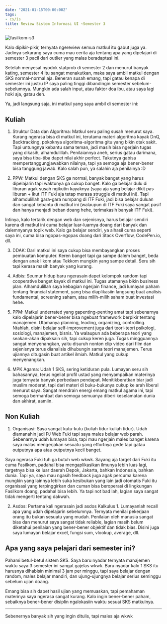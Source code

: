 ```yaml
---
date: "2021-01-15T00:00:00Z"
tags:
- cs/is
title: Review Sistem Informasi UI ~Semester 3
---
```


![fasilkom-s3](https://catatankemalasan.files.wordpress.com/2021/11/semester-3-sistem-informasi-ui.png)

Kalo dipikir-pikir, ternyata ngereview semua matkul itu gabut juga ya. Jadinya sekarang saya cuma mau cerita aja tentang apa yang dipelajari di semester 3 pacil dari outlier yang malas beradaptasi ini.

Setelah menyesal nyodok statprob di semester 2 dan menurut banyak kating, semester 4 itu sangat menakutkan, maka saya ambil matkul dengan SKS normal-normal aja. Beneran susah emang, tapi gatau kenapa di semester ini justru IP saya paling tinggi dibandingin semester sebelum-sebelumnya. Mungkin ada salah input, atau faktor doa ibu, atau saya lagi hoki aja, gatau deh.

Ya, jadi langsung saja, ini matkul yang saya ambil di semester ini:

## Kuliah

1. Struktur Data dan Algoritma: Matkul seru paling susah menurut saya. Kurang ngerasa bisa di matkul ini, terutama materi algoritma kayak DnQ, Backtracking, pokoknya algoritma-algoritma gitu yang bikin otak sakit. Tapi untungnya kebantu sama teman, jadi masih bisa ngerjain tugas yang dikasih, alhamdulillah. Penilaiannya aneh, serius gatau darimana, saya bisa tiba-tiba dapet nilai akhir perfect. Takutnya gabisa mempertanggungjawabkan nilainya, tapi ya semoga aja bener-bener bisa tanggung jawab. Kalo salah pun, ya salahin aja penilainya :D

2. PPW: Matkul dengan SKS ga normal, banyak banget yang harus dipelajarin tapi waktunya ga cukup banget. Kalo ga belajar dulu di liburan agak susah ngikutin kayaknya (saya aja yang belajar dikit pas liburan + ikut ITF Fuki aja tetap merasa struggle di matkul ini). Tapi alhamdulillah gara-gara numpang di ITF Fuki, jadi bisa belajar duluan dan sangat kebantu di matkul ini (walaupun di ITF Fuki saya sangat pasif dan hanya menjadi beban doang hehe, terimakasih banyak ITF Fuki).

Intinya, kalo tertarik dengan web dan sejenisnya, harus belajar sendiri karena di matkul ini cuma belajar luar-luarnya doang dari banyak dan dalemnyanya topik web. Kalo ga belajar sendiri, ya alhasil cuma seperti saya ini, cuma bisa ngopas-ngopas doang dari Stack Overflow, CodePen.io, dll.

3. DDAK: Dari matkul ini saya cukup bisa membayangkan proses pembuatan komputer. Keren banget tapi ga sampe dalem banget, beda dengan anak Ilkom atau Tekkom mungkin yang sampe detail. Seru sih tapi kerasa masih banyak yang kurang.

4. Adbis: Seumur hidup baru ngerasain dapet kelompok random tapi cooperative banget kayak di matkul ini. Tugas utamanya bikin business plan. Alhamdulillah saya kebagian ngerjain finance, jadi lumayan paham tentang financial statement, yang bisa diaplikasiin langsung buat analisis fundamental, screening saham, atau milih-milih saham buat investasi hehe.

5. PPM: Matkul underrated yang gapenting-penting amat tapi sebenarnya kalo dipelajarin bener-bener bisa ngebuat framework berpikir tentang manajemen. Utamanya planning, leading, organizing, controlling. Ntahlah, disini belajar self-improvement juga dari teori-teori psikologi, sosiologi, manajemen, bisnis. Ya walaupun ada beberapa teori yang seakan-akan dipaksain sih, tapi cukup keren juga. Tugas mingguannya sangat menyenangkan, yaitu disuruh nonton clip video dari film dan sejenisnya terus dianalisis dihubungin sama teori manajemen. Terus ujiannya ditugasin buat artikel ilmiah. Matkul yang cukup menyenangkan.

6. MPK Agama: Udah 1 SKS, sering ketiduran pula. Lumayan seru sih bahasannya, terus ngeliat profil ustad yang menyampaikan materinya juga ternyata banyak perbedaan pendapat. Menitikberatkan biar jadi muslim moderat, tapi dari materi di buku-bukunya cukup ke arah liberal menurut saya. Sangat mendrain energi emang matkul agama ini, tapi semoga bermanfaat dan semoga semuanya diberi keselamatan dunia dan akhirat, aamiin.

## Non Kuliah

1. Organisasi: Saya sangat kutu-kutu (kuliah tidur kuliah tidur). Udah diamanahin jadi PJ Web Fuki tapi saya males belajar web parah. Sebenarnya udah lumayan bisa, tapi mau ngerjain males banget karena saya malas mengerjakan sesuatu yang effortnya gede tapi gatau outputnya apa atau outputnya kecil banget.

Saya ngerasa Fuki tuh ga butuh web wkwk. Sayang aja target dari Fuki itu cuma Fasilkom, padahal bisa mengaplikasikan ilmunya lebih luas lagi, targetnya bisa ke luar daerah Depok, Jakarta, bahkan Indonesia, bahkan dunia. Tapi ya, saya mau ngasih feedback juga agak percuma karena mungkin yang lainnya lebih suka kesibukan yang lain jadi otomatis Fuki itu organisasi yang terpinggirkan dan cuman bisa beroperasi di lingkungan Fasilkom doang, padahal bisa lebih. Ya tapi not bad lah, lagian saya sangat tidak mengerti tentang dakwah.

2. Asdos: Pertama kali ngerasain jadi asdos Kalkulus 1. Lumayanlah recall apa yang udah dipelajarin sebelumnya. Ternyata menilai pekerjaan orang itu bukan sesuatu yang mudah. Penilaian oleh manusia sangat bias dan menurut saya sangat tidak reliable, lagian masih belum diketahui penilaian yang bener-bener objektif dan tidak bias. Disini juga saya lumayan belajar excel, fungsi sum, vlookup, average, dll.

## Apa yang saya pelajari dari semester ini?

Pahami betul-betul sistem SKS. Saya baru nyadar ternyata manajemen waktu saya 3 semester ini sangat gajelas wkwk. Baru nyadar kalo 1 SKS itu harusnya dihabisin minimal 3 jam per minggu, tapi saya belajar dengan random, males belajar mandiri, dan ujung-ujungnya belajar serius seminggu sebelum ujian doang.

Emang bisa sih dapet hasil ujian yang memuaskan, tapi pemahaman materinya saya ngerasa sangat kurang. Kalo ingin bener-bener paham, sebaiknya bener-bener disiplin ngalokasiin waktu sesuai SKS matkulnya.

----
Sebenernya banyak sih yang ingin ditulis, tapi males aja wkwk